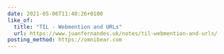 ```yaml
---
date: 2021-05-06T11:40:26+0100
like_of:
  title: "TIL - Webmention and URLs"
  url: https://www.juanfernandes.uk/notes/til-webmention-and-urls/
posting_method: https://omnibear.com
---
```

